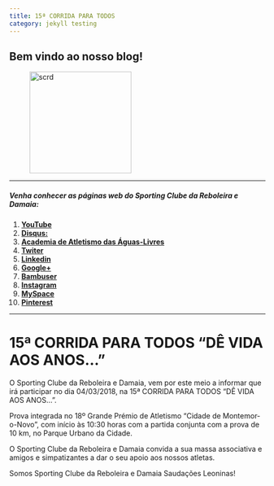 ```yaml
---
title: 15ª CORRIDA PARA TODOS
category: jekyll testing
---
```


## Bem vindo ao nosso blog!

<figure>
	<img src="{{ '/images/scrd.png' | prepend: site.baseurl }}" alt="scrd" width="200px" height="200px">

</figure>

<hr/>



##### Venha conhecer as páginas web do Sporting Clube da Reboleira e Damaia:

 1. <a href="https://www.youtube.com/channel/UCtQQHhFjdPeA0DDobSeydWg" target="_blank"> **YouTube**</a>
 2. <a href="https://disqus.com/home/forum/sportingcred/" target="_blank"> **Disqus:**</a>
 3. <a href="https://screboleiradamaia.wixsite.com/sportingcrd/academia" target="_blank"> **Academia de Atletismo das Águas-Livres**</a>
 4. <a href="https://twitter.com/sporting_crd" target="_blank"> **Twiter**</a>       
 5. <a href="https://www.linkedin.com/in/jos%C3%A9-marques-331993138/" target="_blank"> **Linkedin**</a>
 6. <a href="https://plus.google.com/u/0/113308389834614028018" target="_blank"> **Google+**</a>
 7. <a href="http://bambuser.com/channel/SportingCRD" target="_blank"> **Bambuser**</a>
 8. <a href="https://www.instagram.com/scrddevsport/" target="_blank"> **Instagram**</a>
 9. <a href="https://myspace.com/sportingcrd" target="_blank"> **MySpace**</a>
 10. <a href="https://www.pinterest.pt/scrddesporto/" target="_blank"> **Pinterest**</a>


<hr/>

# 15ª CORRIDA PARA TODOS “DÊ VIDA AOS ANOS…”

O Sporting Clube da Reboleira e Damaia, vem por este meio  a informar que irá participar no dia 04/03/2018, na 15ª CORRIDA PARA TODOS “DÊ VIDA AOS ANOS…”.

Prova integrada no 18º Grande Prémio de Atletismo “Cidade de Montemor-o-Novo”, com início às 10:30 horas com a partida conjunta com a prova de 10 km, no Parque Urbano da Cidade.

O Sporting Clube da Reboleira e Damaia convida a sua massa associativa e amigos e simpatizantes a dar o seu apoio aos nossos atletas.

Somos Sporting Clube da Reboleira e Damaia
Saudações Leoninas!


